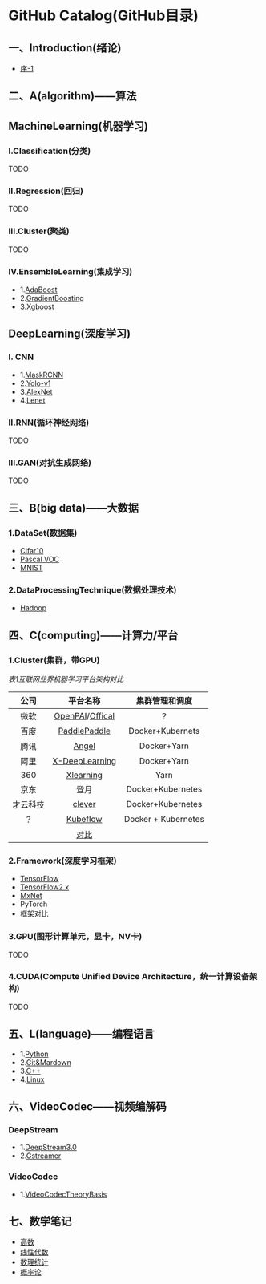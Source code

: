 # GitHub  Catalog(GitHub目录)  
## 一、Introduction(绪论)  
* [序-1](introduction01.md)  

## 二、A(algorithm)——算法   
## **MachineLearning(机器学习)**  
### I.Classification(分类)   
TODO 
### II.Regression(回归)  
TODO
### III.Cluster(聚类)
TODO  
### IV.EnsembleLearning(集成学习)  
* 1.[AdaBoost](https://github.com/fusimeng/AdaBoost)  
* 2.[GradientBoosting](https://github.com/fusimeng/GradientBoosting)  
* 3.[Xgboost](https://github.com/fusimeng/Xgboost)  
## **DeepLearning(深度学习)** 
### I. CNN  
* 1.[MaskRCNN](https://github.com/fusimeng/MaskRCNN)  
* 2.[Yolo-v1](https://github.com/fusimeng/Yolo-v1)   
* 3.[AlexNet](https://github.com/fusimeng/AlexNet)   
* 4.[Lenet](https://github.com/fusimeng/LeNet)  

### II.RNN(循环神经网络)  
TODO
### III.GAN(对抗生成网络)  
TODO
## 三、B(big data)——大数据  
### 1.DataSet(数据集)  
* [Cifar10](http://www.cs.toronto.edu/~kriz/cifar.html)  
* [Pascal VOC](http://host.robots.ox.ac.uk/pascal/VOC/)  
* [MNIST](http://yann.lecun.com/exdb/mnist/)  
### 2.DataProcessingTechnique(数据处理技术)  
* [Hadoop](https://github.com/fusimeng/Hadoop)
  
## 四、C(computing)——计算力/平台   
### 1.Cluster(集群，带GPU)  
*表1互联网业界机器学习平台架构对比*    
  
|公司 | 平台名称| 集群管理和调度|  
|:----:|:-------:|:--------------:|    
|微软|[OpenPAI](https://github.com/fusimeng/OpenPAI)/[Offical](https://github.com/Microsoft/pai)|？|    
|百度|[PaddlePaddle](https://github.com/PaddlePaddle/)|  Docker+Kubernets|  
|腾讯|[Angel](https://github.com/Angel-ML/angel)|Docker+Yarn|  
|阿里|[X-DeepLearning](https://github.com/alibaba/x-deeplearning)|Docker+Yarn|
|360|[Xlearning](https://github.com/Qihoo360/XLearning)|Yarn|
|京东|登月|Docker+Kubernetes|
|才云科技|[clever](https://caicloud.io/products/clever)|Docker+Kubernetes|
|？|[Kubeflow](https://github.com/kubeflow)|Docker + Kubernetes|
||[对比](clusterframeworkcompare.md)|  
  
### 2.Framework(深度学习框架)   
* [TensorFlow](https://github.com/fusimeng/TensorFlow)  
* [TensorFlow2.x](https://github.com/fusimeng/TensorFlow2.x)  
* [MxNet](https://github.com/fusimeng/MxNet)  
* PyTorch  
* [框架对比](frameworks.md)  
### 3.GPU(图形计算单元，显卡，NV卡)  
TODO  
### 4.CUDA(Compute Unified Device Architecture，统一计算设备架构)   
TODO


  
## 五、L(language)——编程语言   
* 1.[Python](https://github.com/fusimeng/Python)  
* 2.[Git&Mardown](https://github.com/fusimeng/Git)  
* 3.[C++](https://github.com/fusimeng/C++)
* 4.[Linux](https://github.com/fusimeng/Linux)  
## 六、VideoCodec——视频编解码  
### DeepStream  
* 1.[DeepStream3.0](https://github.com/fusimeng/DeepStream3.0)  
* 2.[Gstreamer](https://github.com/fusimeng/Gstreamer)  
### VideoCodec  
* 1.[VideoCodecTheoryBasis](https://github.com/fusimeng/VideoCodecTheoryBasis)  

## 七、数学笔记   
* [高数](https://github.com/fusimeng/Math/tree/master/higher_mathematics)  
* [线性代数](https://github.com/fusimeng/Math/tree/master/linear_algebra)  
* [数理统计](https://github.com/fusimeng/Math/tree/master/mathematical_statistics)  
* [概率论](https://github.com/fusimeng/Math/tree/master/probability_theory)  
